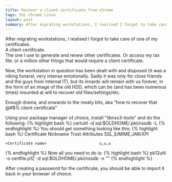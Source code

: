 ```yaml
---
title: Recover a client certificate from chrome
tags: SSL chrome Linux
layout: post
summary: After migrating workstations, I realised I forgot to take care of one of my certificates. A client certificate. Now the workstation in question has been dealt with and disposed...
---
```


After migrating workstations, I realised I forgot to take care of one of my certificates.   
A client certificate.  
The one I use to generate and renew other certificates. Or access my tax file. or a million other things that would require a client certificate.

Now, the workstation in question has been dealt with and disposed (it was a viking funeral, very intense emotionally. Sadly it was only for close friends and the guys from Internal IT), but its innards will remain with us forever, in the form of an image of the old HDD, which can be (and has been numerous times) mounted at will to recover old files/settings/etc. 

Enough drama, and onwards to the meaty bits, aka "how to recover that @#$% client certificate"

Using your package manager of choice, install "libnss3-tools" and do the following:
{% highlight bash  %}
    certutil -d sql:$OLDHOME/.pki/nssdb -L
{% endhighlight %}
You should get something looking like this:
{% highlight bash %}
    Certificate Nickname                                         Trust Attributes
                                                               	SSL,S/MIME,JAR/XPI
    
    <Certificate name>						 u,u,u
{% endhighlight %}
Now all you need to do is:
{% highlight bash  %}
    pk12util -o certfile.p12 -d sql:$OLDHOME/.pki/nssdb -n "<Certificate name>"
{% endhighlight %}

After creating a password for the certificate, you should be able to import it back in your browser of choice.  


